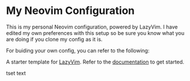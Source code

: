 # My Neovim Configuration

This is my personal Neovim configuration, powered by LazyVim. I have edited my own preferences with this setup so be sure you know what you are doing if you clone my config as it is.

For buiding your own config, you can refer to the following:

A starter template for [LazyVim](https://github.com/LazyVim/LazyVim).
Refer to the [documentation](https://lazyvim.github.io/installation) to get started.

tset text
